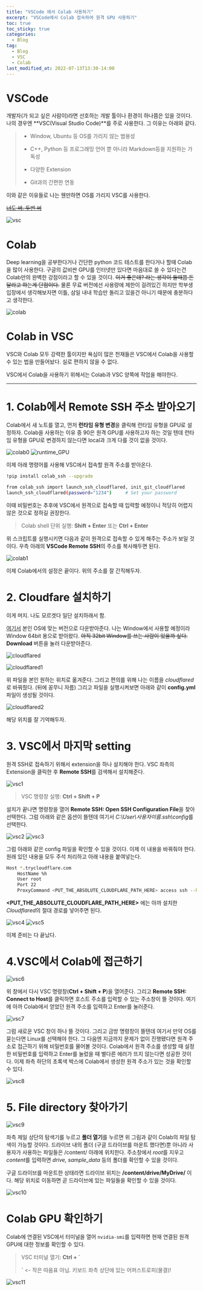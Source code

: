```yaml
---
title: "VSCode 에서 Colab 사용하기"
excerpt: "VSCode에서 Colab 접속하여 원격 GPU 사용하기"
toc: true
toc_sticky: true
categories:
  - Blog
tag:
  - Blog
  - VSC
  - Colab
last_modified_at: 2022-07-13T13:30-14:00
---
```


# VSCode
개발자(가 되고 싶은 사람이)라면 선호하는 개발 툴이나 환경이 하나쯤은 있을 것이다. 나의 경우엔 **VSC(Visual Studio Code)**를 주로 사용한다. 그 이유는 아래와 같다.

> - Window, Ubuntu 등 OS를 가리지 않는 범용성
>
> - C++, Python 등 프로그래밍 언어 뿐 아니라 Markdown등을 지원하는 가독성
>
> - 다양한 Extension
>
> - Git과의 간편한 연동

이와 같은 이유들로 나는 웬만하면 OS를 가리지 VSC를 사용한다.

~~[너도 써. 두번 써](https://code.visualstudio.com/)~~

![vsc](/assets/images/colab-vsc/vsc.PNG)

# Colab
Deep learning을 공부한다거나 간단한 python 코드 테스트를 한다거나 할때 Colab을 많이 사용한다. 구글의 값비싼 GPU를 인터넷만 있다면 마음대로 쓸 수 있다는건 Colab만의 완벽한 강점이라고 할 수 있을 것이다. ~~이거 좋은데? 라는 생각이 들때쯤 돈 달라고 하는게 단점이다.~~ 물론 무료 버전에선 사용량에 제한이 걸려있긴 하지만 학부생 입장에서 생각해보자면 이틀, 삼일 내내 학습만 돌리고 있을건 아니기 때문에 충분하다고 생각한다.

![colab](/assets/images/colab-vsc/colab.JPG)

# Colab in VSC
VSC와 Colab 모두 강력한 툴이지만 욕심이 많은 천재들은 VSC에서 Colab을 사용할 수 있는 법을 만들어놨다. 실로 편하지 않을 수 없다.

VSC에서 Colab을 사용하기 위해서는 Colab과 VSC 양쪽에 작업을 해야한다.

---

# 1. Colab에서 Remote SSH 주소 받아오기
Colab에서 새 노트를 열고, 먼저 **런타임 유형 변경**을 클릭해 런타임 유형을 GPU로 설정하자. Colab을 사용하는 이유 중 90은 원격 GPU를 사용하고자 하는 것일 텐데 런타임 유형을 GPU로 변경하지 않는다면 local과 크게 다를 것이 없을 것이다.

![colab0](/assets/images/colab-vsc/colab0.png)
![runtime_GPU](/assets/images/colab-vsc/runtime_GPU.JPG)

이제 아래 명령어를 사용해 VSC에서 접속할 원격 주소를 받아온다.

```bash
!pip install colab_ssh --upgrade 

from colab_ssh import launch_ssh_cloudflared, init_git_cloudflared
launch_ssh_cloudflared(password="1234")     # Set your password
```

이때 비밀번호는 추후에 VSC에서 원격으로 접속할 때 입력할 예정이니 적당히 어렵지 않은 것으로 정하길 권장한다.

> Colab shell 단위 실행: **Shift + Enter** 또는 **Ctrl + Enter**

위 스크립트를 실행시키면 다음과 같이 원격으로 접속할 수 있게 해주는 주소가 보일 것이다. 우측 아래의 **VSCode Remote SSH**의 주소를 복사해두면 된다.

![colab1](/assets/images/colab-vsc/colab1.JPG)

이제 Colab에서의 설정은 끝이다. 위의 주소를 잘 간직해두자.

# 2. Cloudfare 설치하기
이게 머지. 나도 모르겟다 일단 설치하래서 함.

[여기서](https://developers.cloudflare.com/cloudflare-one/connections/connect-apps/install-and-setup/installation/) 본인 OS에 맞는 버전으로 다운받아준다. 나는 Window에서 사용할 예정이라 Window 64bit 용으로 받아왔다. ~~아직 32bit Window를 쓰는 사람이 있을까 싶다.~~ **Download** 버튼을 눌러 다운받아준다.

![cloudflared](/assets/images/colab-vsc/cloudflared.JPG)

![cloudflared1](/assets/images/colab-vsc/cloudflared1.png)

위 파일을 본인 원하는 위치로 옮겨준다. 그리고 편의를 위해 나는 이름을 *cloudflared*로 바꿔줬다. (뒤에 꽁무니 자름) 그리고 파일을 실행시켜보면 아래와 같이 **config.yml** 파일이 생성될 것이다.

![cloudflared2](/assets/images/colab-vsc/cloudflared2.png)

해당 위치를 잘 기억해두자.

# 3. VSC에서 마지막 setting
원격 SSH로 접속하기 위해서 extension을 하나 설치해야 한다. VSC 좌측의 Extension을 클릭한 후 **Remote SSH**를 검색해서 설치해준다.

![vsc1](/assets/images/colab-vsc/vsc1.png)

> VSC 명령창 실행: **Ctrl + Shift + P**

설치가 끝나면 명령창을 열어 **Remote SSH: Open SSH Configuration File**을 찾아 선택한다. 그럼 아래와 같은 옵션이 뜰텐데 여기서 *C:\User\사용자이름\.ssh\config*를 선택한다.

![vsc2](/assets/images/colab-vsc/vsc2.png)
![vsc3](/assets/images/colab-vsc/vsc3.png)

그럼 아래와 같은 config 파일을 확인할 수 있을 것이다. 이제 이 내용을 바꿔줘야 한다. 원래 있던 내용을 모두 주석 처리하고 아래 내용을 붙여넣는다.

```bash
Host *.trycloudflare.com
    HostName %h
    User root
    Port 22
    ProxyCommand <PUT_THE_ABSOLUTE_CLOUDFLARE_PATH_HERE> access ssh --hostname %h
```

**<PUT_THE_ABSOLUTE_CLOUDFLARE_PATH_HERE>** 에는 아까 설치한 *Cloudflared*의 절대 경로를 넣어주면 된다.

![vsc4](/assets/images/colab-vsc/vsc4.png)
![vsc5](/assets/images/colab-vsc/vsc5.png)

이제 준비는 다 끝났다.

# 4.VSC에서 Colab에 접근하기
![vsc6](/assets/images/colab-vsc/vsc6.png)

위 창에서 다시 VSC 명령창(**Ctrl + Shift + P**)을 열어준다. 그리고 **Remote SSH: Connect to Host**를 클릭하면 호스트 주소를 입력할 수 있는 주소창이 뜰 것이다. 여기에 아까 Colab에서 얻었던 원격 주소를 입력하고 Enter를 눌러준다.

![vsc7](/assets/images/colab-vsc/vsc7.png)

그럼 새로운 VSC 창이 하나 뜰 것이다. 그리고 금방 명령창이 뜰텐데 여기서 만약 OS를 묻는다면 Linux를 선택해야 한다. 그 다음엔 지금까지 문제가 없이 진행됐다면 원격 주소로 접근하기 위해 비밀번호를 물어볼 것이다. Colab에서 원격 주소를 생성할 때 설정한 비밀번호를 입력하고 Enter를 눌렀을 때 별다른 에러가 뜨지 않는다면 성공한 것이다. 이제 좌측 하단의 초록색 박스에 Colab에서 생성한 원격 주소가 있는 것을 확인할 수 있다.

![vsc8](/assets/images/colab-vsc/vsc8.png)

# 5. File directory 찾아가기

![vsc9](/assets/images/colab-vsc/vsc9.png)

좌측 제일 상단의 탐색기를 누르고 **폴더 열기**를 누르면 위 그림과 같이 Colab의 파일 탐색이 가능할 것이다. 드라이브 내의 폴더 (구글 드라이브를 마운트 했다면)뿐 아니라 사용자가 사용하는 파일들은 /content/ 아래에 위치한다. 주소창에서 *root*를 지우고 *content*를 입력하면 *drive, sample_data* 등의 폴더를 확인할 수 있을 것이다.

구글 드라이브를 마운트한 상태라면 드라이브 위치는 **/content/drive/MyDrive/** 이다. 해당 위치로 이동하면 곧 드라이브에 있는 파일들을 확인할 수 있을 것이다.

![vsc10](/assets/images/colab-vsc/vsc10.png)

# Colab GPU 확인하기
Colab에 연결된 VSC에서 터미널을 열어 ```nvidia-smi```를 입력하면 현재 연결된 원격 GPU에 대한 정보를 확인할 수 있다.

> VSC 터미널 열기: **Ctrl + `**
>
> **`** <- 작은 따옴표 아님. 키보드 좌측 상단에 있는 어퍼스트로피(물결)!

![vsc11](/assets/images/colab-vsc/vsc11.png)


